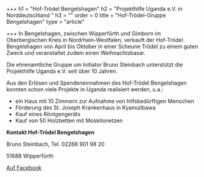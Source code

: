 +++
h1 = "Hof-Trödel Bengelshagen"
h2 = "Projekthilfe Uganda e.V. in Norddeutschland "
h3 = ""
order = 0
title = "Hof-Trödel-Gruppe Bengelshagen"
type = "article"

+++
In Bengelshagen, zwischen Wipperfürth und Gimborn im Oberbergischen Kreis in Nordrhein-Westfalen, verkauft der Hof-Trödel Bengelshagen von April bis Oktober in einer Scheune Trödel zu einem guten Zweck und veranstaltet zudem einen Weihnachtsbasar.

Die ehrenamtliche Gruppe um Initiator Bruno Steinbach unterstützt die Projekthilfe Uganda e.V. seit über 10 Jahren.

Aus den Erlösen und Spendeneinnahmen des Hof-Trödel Bengelshagen konnten schon viele Projekte in Uganda realisiert werden, u.a.:

* ein Haus mit 10 Zimmern zur Aufnahme von hilfsbedürftigen Menschen
* Förderung des St. Joseph Krankenhaus in Kyamulibawa
* Kauf eines Röntgengeräts
* Kauf von 50 Holzbetten mit Moskitonetzen

**Kontakt Hof-Trödel Bengelshagen**

Bruno Steinbach, Tel. 02266 901 98 20

51688 Wipperfürth

[Auf Facebook]()